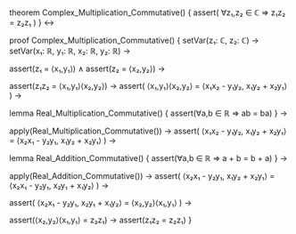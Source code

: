 theorem Complex_Multiplication_Commutative() {
  assert(
    ∀z₁,z₂ ∈ ℂ ⇒ z₁z₂ = z₂z₁
  )
} ↔

proof Complex_Multiplication_Commutative() {
  setVar(z₁: ℂ, z₂: ℂ) →
  setVar(x₁: ℝ, y₁: ℝ, x₂: ℝ, y₂: ℝ) →
  
  assert(z₁ = ⟨x₁,y₁⟩) ∧
  assert(z₂ = ⟨x₂,y₂⟩) →
  
  assert(z₁z₂ = ⟨x₁,y₁⟩⟨x₂,y₂⟩) →
  assert(
    ⟨x₁,y₁⟩⟨x₂,y₂⟩ = ⟨x₁x₂ - y₁y₂, x₁y₂ + x₂y₁⟩
  ) →
  
  lemma Real_Multiplication_Commutative() {
    assert(∀a,b ∈ ℝ ⇒ ab = ba)
  } →
  
  apply(Real_Multiplication_Commutative()) →
  assert(
    ⟨x₁x₂ - y₁y₂, x₁y₂ + x₂y₁⟩ = ⟨x₂x₁ - y₂y₁, x₁y₂ + x₂y₁⟩
  ) →
  
  lemma Real_Addition_Commutative() {
    assert(∀a,b ∈ ℝ ⇒ a + b = b + a)
  } →
  
  apply(Real_Addition_Commutative()) →
  assert(
    ⟨x₂x₁ - y₂y₁, x₁y₂ + x₂y₁⟩ = ⟨x₂x₁ - y₂y₁, x₂y₁ + x₁y₂⟩
  ) →
  
  assert(
    ⟨x₂x₁ - y₂y₁, x₂y₁ + x₁y₂⟩ = ⟨x₂,y₂⟩⟨x₁,y₁⟩
  ) →
  
  assert(⟨x₂,y₂⟩⟨x₁,y₁⟩ = z₂z₁) →
  assert(z₁z₂ = z₂z₁)
}
